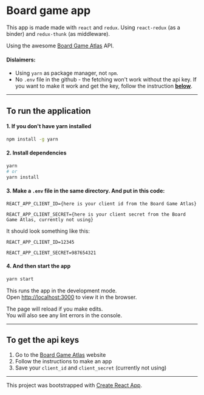 # Board game app

This app is made made with `react` and `redux`.
Using `react-redux` (as a binder) and `redux-thunk` (as middleware).

Using the awesome [Board Game Atlas](https://www.boardgameatlas.com/api/docs) API.

#### Dislaimers:

- Using `yarn` as package manager, not `npm`.
- No `.env` file in the github - the fetching won't work without the api key. If you want to make it work and get the key, follow the instruction [**below**](#to-get-the-api-keys).

---

## To run the application

#### 1. If you don't have yarn installed

```bash
npm install -g yarn
```

#### 2. Install dependencies

```bash
yarn
# or
yarn install
```

#### 3. Make a `.env` file in the same directory. And put in this code:

```
REACT_APP_CLIENT_ID={here is your client id from the Board Game Atlas}

REACT_APP_CLIENT_SECRET={here is your client secret from the Board Game Atlas, currently not using}
```

It should look something like this:

```
REACT_APP_CLIENT_ID=12345

REACT_APP_CLIENT_SECRET=987654321
```

#### 4. And then start the app

```bash
yarn start
```

This runs the app in the development mode.\
Open [http://localhost:3000](http://localhost:3000) to view it in the browser.

The page will reload if you make edits.\
You will also see any lint errors in the console.

---

## To get the api keys

1. Go to the [Board Game Atlas](https://www.boardgameatlas.com/api/docs/apps) website
2. Follow the instructions to make an app
3. Save your `client_id` and `client_secret` (currently not using)

---

This project was bootstrapped with [Create React App](https://github.com/facebook/create-react-app).
